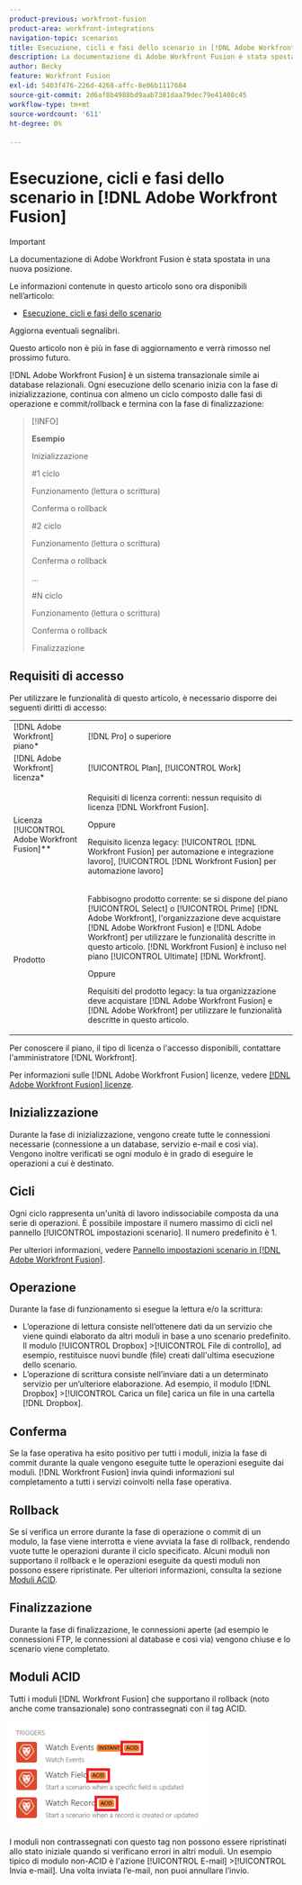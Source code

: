 ```yaml
---
product-previous: workfront-fusion
product-area: workfront-integrations
navigation-topic: scenarios
title: Esecuzione, cicli e fasi dello scenario in [!DNL Adobe Workfront Fusion]
description: La documentazione di Adobe Workfront Fusion è stata spostata in una nuova posizione. Questo articolo è stato dichiarato obsoleto, ma contiene un collegamento al nuovo articolo che descrive questa funzionalità.
author: Becky
feature: Workfront Fusion
exl-id: 5403f476-226d-4268-affc-8e06b1117684
source-git-commit: 2d6af8b4988bd9aab7381daa79dec79e41408c45
workflow-type: tm+mt
source-wordcount: '611'
ht-degree: 0%

---
```


# Esecuzione, cicli e fasi dello scenario in [!DNL Adobe Workfront Fusion]

>[!IMPORTANT]
>
>La documentazione di Adobe Workfront Fusion è stata spostata in una nuova posizione.
>
>Le informazioni contenute in questo articolo sono ora disponibili nell’articolo:
>
>* [Esecuzione, cicli e fasi dello scenario](https://experienceleague.adobe.com/docs/workfront-fusion/using/references/scenarios/scenario-execution-cycles-phases.html)
>
>Aggiorna eventuali segnalibri.
>
>Questo articolo non è più in fase di aggiornamento e verrà rimosso nel prossimo futuro.

[!DNL Adobe Workfront Fusion] è un sistema transazionale simile ai database relazionali. Ogni esecuzione dello scenario inizia con la fase di inizializzazione, continua con almeno un ciclo composto dalle fasi di operazione e commit/rollback e termina con la fase di finalizzazione:

>[!INFO]
>
>**Esempio**
>
>Inizializzazione
>
>#1 ciclo
>
>Funzionamento (lettura o scrittura)
>
>Conferma o rollback
>
>#2 ciclo
>
>Funzionamento (lettura o scrittura)
>
>Conferma o rollback
>
>...
>
>#N ciclo
>
>Funzionamento (lettura o scrittura)
>
>Conferma o rollback
>
>Finalizzazione

## Requisiti di accesso

Per utilizzare le funzionalità di questo articolo, è necessario disporre dei seguenti diritti di accesso:

<table style="table-layout:auto"> 
 <col> 
 <col> 
 <tbody> 
  <tr> 
    <td role="rowheader">[!DNL Adobe Workfront] piano*</td> 
   <td> <p>[!DNL Pro] o superiore</p> </td> 
  </tr> 
  <tr data-mc-conditions=""> 
   <td role="rowheader">[!DNL Adobe Workfront] licenza*</td> 
   <td> <p>[!UICONTROL Plan], [!UICONTROL Work]</p> </td> 
  </tr> 
  <tr> 
   <td role="rowheader">Licenza [!UICONTROL Adobe Workfront Fusion]**</td> 
  <td>
   <p>Requisiti di licenza correnti: nessun requisito di licenza [!DNL Workfront Fusion].</p>
   <p>Oppure</p>
   <p>Requisito licenza legacy: [!UICONTROL [!DNL Workfront Fusion] per automazione e integrazione lavoro], [!UICONTROL [!DNL Workfront Fusion] per automazione lavoro]</p>
   </td>  
  </tr> 
  <tr> 
   <td role="rowheader">Prodotto</td> 
   <td>
   <p>Fabbisogno prodotto corrente: se si dispone del piano [!UICONTROL Select] o [!UICONTROL Prime] [!DNL Adobe Workfront], l'organizzazione deve acquistare [!DNL Adobe Workfront Fusion] e [!DNL Adobe Workfront] per utilizzare le funzionalità descritte in questo articolo. [!DNL Workfront Fusion] è incluso nel piano [!UICONTROL Ultimate] [!DNL Workfront].</p>
   <p>Oppure</p>
   <p>Requisiti del prodotto legacy: la tua organizzazione deve acquistare [!DNL Adobe Workfront Fusion] e [!DNL Adobe Workfront] per utilizzare le funzionalità descritte in questo articolo.</p>
   </td> 
  </tr> 
 </tbody> 
</table>

Per conoscere il piano, il tipo di licenza o l&#39;accesso disponibili, contattare l&#39;amministratore [!DNL Workfront].

Per informazioni sulle [!DNL Adobe Workfront Fusion] licenze, vedere [[!DNL Adobe Workfront Fusion] licenze](../../workfront-fusion/get-started/license-automation-vs-integration.md).

## Inizializzazione

Durante la fase di inizializzazione, vengono create tutte le connessioni necessarie (connessione a un database, servizio e-mail e così via). Vengono inoltre verificati se ogni modulo è in grado di eseguire le operazioni a cui è destinato.

## Cicli

Ogni ciclo rappresenta un&#39;unità di lavoro indissociabile composta da una serie di operazioni. È possibile impostare il numero massimo di cicli nel pannello [!UICONTROL impostazioni scenario]. Il numero predefinito è 1.

Per ulteriori informazioni, vedere [Pannello impostazioni scenario in [!DNL Adobe Workfront Fusion]](../../workfront-fusion/scenarios/scenario-settings-panel.md).

## Operazione

Durante la fase di funzionamento si esegue la lettura e/o la scrittura:

* L’operazione di lettura consiste nell’ottenere dati da un servizio che viene quindi elaborato da altri moduli in base a uno scenario predefinito. Il modulo [!UICONTROL Dropbox] >[!UICONTROL File di controllo], ad esempio, restituisce nuovi bundle (file) creati dall&#39;ultima esecuzione dello scenario.
* L’operazione di scrittura consiste nell’inviare dati a un determinato servizio per un’ulteriore elaborazione. Ad esempio, il modulo [!DNL Dropbox] >[!UICONTROL Carica un file] carica un file in una cartella [!DNL Dropbox].

## Conferma

Se la fase operativa ha esito positivo per tutti i moduli, inizia la fase di commit durante la quale vengono eseguite tutte le operazioni eseguite dai moduli. [!DNL Workfront Fusion] invia quindi informazioni sul completamento a tutti i servizi coinvolti nella fase operativa.

## Rollback

Se si verifica un errore durante la fase di operazione o commit di un modulo, la fase viene interrotta e viene avviata la fase di rollback, rendendo vuote tutte le operazioni durante il ciclo specificato. Alcuni moduli non supportano il rollback e le operazioni eseguite da questi moduli non possono essere ripristinate. Per ulteriori informazioni, consulta la sezione [Moduli ACID](#acid-modules).

## Finalizzazione

Durante la fase di finalizzazione, le connessioni aperte (ad esempio le connessioni FTP, le connessioni al database e così via) vengono chiuse e lo scenario viene completato.

## Moduli ACID

Tutti i moduli [!DNL Workfront Fusion] che supportano il rollback (noto anche come transazionale) sono contrassegnati con il tag ACID.

![](assets/acid-modules-350x189.png)

I moduli non contrassegnati con questo tag non possono essere ripristinati allo stato iniziale quando si verificano errori in altri moduli. Un esempio tipico di modulo non-ACID è l&#39;azione [!UICONTROL E-mail] >[!UICONTROL Invia e-mail]. Una volta inviata l’e-mail, non puoi annullare l’invio.
